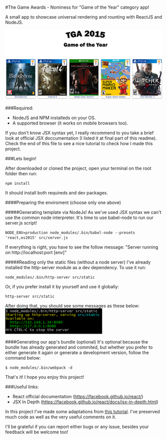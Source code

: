 #The Game Awards - Nominess for "Game of the Year" category app!

A small app to showcase universal rendering and rounting with ReactJS and NodeJS.  

<img src="https://raw.githubusercontent.com/ViniciusTavares/TGA2015UniversalReactAndNodeApp/master/src/static/img/github-cover.png" alt="Cover image" />

###Required:

* NodeJS and NPM installeds on your OS.
* A supported browser (it works on mobile browsers too).

If you don't know JSX syntax yet, I really recommend to you take a brief look at official JSX doccumentation (I listed it at final part of this readme).
Check the end of this file to see a nice tutorial to check how I made this project.

###Lets begin!

After downloaded or cloned the project, open your terminal on the root folder then run:
```
npm install
```

It should install both requireds and dev packages.

####Preparing the enviroment (choose only one above)

#####Generating template via NodeJs!
As we've used JSX syntax we can't use the common node interpreter. It's time to use babel-node to run our server.js script!
```
NODE_ENV=production node_modules/.bin/babel-node --presets 'react,es2015' src/server.js
```
If everything is right, you have to see the follow message: "Server running on http://localhost:port [env]"

#####Reading only the static files (without a node server)
I've already installed the http-server module as a dev dependency. To use it run:
```
node_modules/.bin/http-server src/static
```

Or, if you prefer install it by yourself and use it globally:
```
http-server src/static
```

After doing that, you should see some messages as these below:  
<img src="https://raw.githubusercontent.com/ViniciusTavares/TGA2015UniversalReactAndNodeApp/master/src/static/img/github-enviroment.png" alt="Http enviroment's message" />

####Generating our app's bundle (optional)
It's optional because the bundle has already generated and commited, but whether you prefer to either generate it again or generate a development version, follow the command below:
```
$ node_modules/.bin/webpack -d
```

That's it! I hope you enjoy this project!

###Useful links:

* React official documentation (https://facebook.github.io/react/)
* JSX In Depth (https://facebook.github.io/react/docs/jsx-in-depth.html)


In this project I've made some adaptations from [this tutorial](https://scotch.io/tutorials/react-on-the-server-for-beginners-build-a-universal-react-and-node-app). I've preserved much code as well as the very useful comments on it.

I'll be grateful if you can report either bugs or any issue, besides your feedback will be welcome too!
